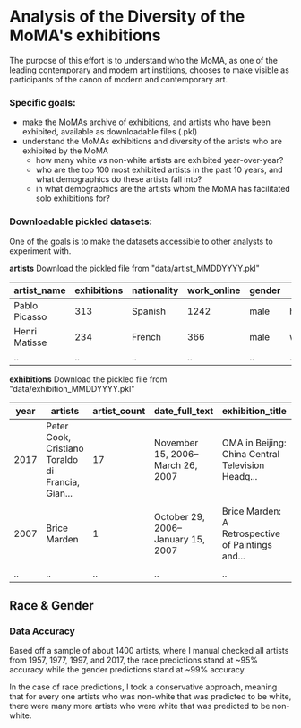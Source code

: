 # Analysis of the Diversity of the MoMA's exhibitions

The purpose of this effort is to understand who the MoMA, as one of the leading contemporary and modern art institions, chooses to make visible as participants of the canon of modern and contemporary art. 

### Specific goals:
- make the MoMAs archive of exhibitions, and artists who have been exhibited, available as downloadable files (.pkl)
- understand the MoMAs exhibitions and diversity of the artists who are exhibited by the MoMA
  - how many white vs non-white artists are exhibited year-over-year?
  - who are the top 100 most exhibited artists in the past 10 years, and what demographics do these artists fall into?
  - in what demographics are the artists whom the MoMA has facilitated solo exhibitions for?

### Downloadable pickled datasets:
One of the goals is to make the datasets accessible to other analysts to experiment with. 

__artists__
Download the pickled file from "data/artist_MMDDYYYY.pkl"

| artist_name | exhibitions | nationality | work_online | gender | race | 
| --- | --- | --- | --- | --- | --- |
| Pablo Picasso | 313 | Spanish | 1242 | male | hispanic |
| Henri Matisse | 234 | French | 366 | male | white | 
| .. | .. | .. | .. | .. | .. |

__exhibitions__
Download the pickled file from "data/exhibition_MMDDYYYY.pkl"

| year | artists | artist_count | date_full_text | exhibition_title | musuem | press_release |
| --- | --- | --- | --- | --- | --- | --- |
| 2017 | Peter Cook, Cristiano Toraldo di Francia, Gian... | 17 | November 15, 2006–March 26, 2007 | OMA in Beijing: China Central Television Headq... | The Museum of Modern Art | <p>This exhibition presents one of the most in... | 
| 2007 | Brice Marden | 1 | October 29, 2006–January 15, 2007 | Brice Marden: A Retrospective of Paintings and... | The Museum of Modern Art | <p>This exhibition presents one of the most in... | 
| .. | .. | .. | .. | .. | .. | .. |


## Race & Gender

### Data Accuracy
Based off a sample of about 1400 artists, where I manual checked all artists from 1957, 1977, 1997, and 2017, the race predictions stand at ~95% accuracy while the gender predictions stand at ~99% accuracy. 

In the case of race predictions, I took a conservative approach, meaning that for every one artists who was non-white that was predicted to be white, there were many more artists who were white that was predicted to be non-white.
